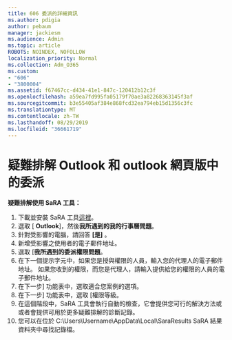 ```yaml
---
title: 606 委派的詳細資訊
ms.author: pdigia
author: pebaum
manager: jackiesm
ms.audience: Admin
ms.topic: article
ROBOTS: NOINDEX, NOFOLLOW
localization_priority: Normal
ms.collection: Adm_O365
ms.custom:
- "606"
- "3800004"
ms.assetid: f67467cc-d434-41e1-847c-120412b12c3f
ms.openlocfilehash: a59ea7fd995fa05179f70ae3a82268363145f3af
ms.sourcegitcommit: b3e55405af384e868fcd32ea794eb15d1356c3fc
ms.translationtype: MT
ms.contentlocale: zh-TW
ms.lasthandoff: 08/29/2019
ms.locfileid: "36661719"
---
```

# <a name="troubleshooting-delegation-in-outlook-and-outlook-on-the-web"></a>疑難排解 Outlook 和 outlook 網頁版中的委派

**疑難排解使用 SaRA 工具：**

1. 下載並安裝 SaRA 工具[這裡](https://aka.ms/SaRA-SkypeForBusinessSignIn)。
1. 選取 [ **Outlook**]，然後**我所遇到的我的行事曆問題**。
1. 針對受影響的電腦，請回答 **[是]** 。
1. 新增受影響之使用者的電子郵件地址。
1. 選取 [**我所遇到的委派權限問題**。
1. 在下一個提示字元中，如果您是授與權限的人員，輸入您的代理人的電子郵件地址。 如果您收到的權限，而您是代理人，請輸入提供給您的權限的人員的電子郵件地址。
1. 在下一步] 功能表中，選取適合您案例的選項。
1. 在下一步] 功能表中，選取 [權限等級。
1. 在這個階段中，SaRA 工具會執行自動的檢查，它會提供您可行的解決方法或或者會提供可用於更多疑難排解的診斷記錄。
1. 您可以在位於 C:\Users\Username\AppData\Local\SaraResults SaRA 結果資料夾中尋找記錄檔。
